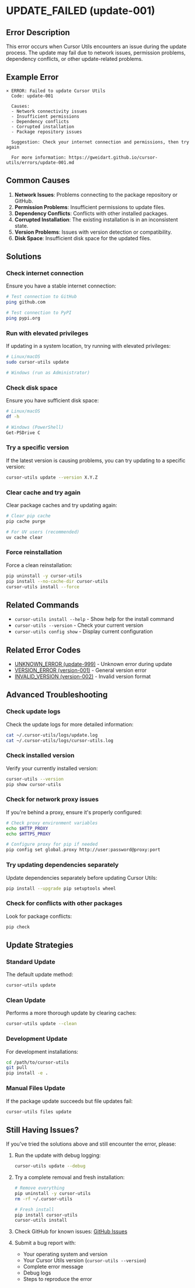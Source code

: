 # UPDATE_FAILED (update-001)

## Error Description

This error occurs when Cursor Utils encounters an issue during the update process. The update may fail due to network issues, permission problems, dependency conflicts, or other update-related problems.

## Example Error

```
× ERROR: Failed to update Cursor Utils
  Code: update-001
  
  Causes:
  - Network connectivity issues
  - Insufficient permissions
  - Dependency conflicts
  - Corrupted installation
  - Package repository issues
  
  Suggestion: Check your internet connection and permissions, then try again
  
  For more information: https://gweidart.github.io/cursor-utils/errors/update-001.md
```

## Common Causes

1. **Network Issues**: Problems connecting to the package repository or GitHub.
2. **Permission Problems**: Insufficient permissions to update files.
3. **Dependency Conflicts**: Conflicts with other installed packages.
4. **Corrupted Installation**: The existing installation is in an inconsistent state.
5. **Version Problems**: Issues with version detection or compatibility.
6. **Disk Space**: Insufficient disk space for the updated files.

## Solutions

### Check internet connection

Ensure you have a stable internet connection:

```bash
# Test connection to GitHub
ping github.com

# Test connection to PyPI
ping pypi.org
```

### Run with elevated privileges

If updating in a system location, try running with elevated privileges:

```bash
# Linux/macOS
sudo cursor-utils update

# Windows (run as Administrator)
```

### Check disk space

Ensure you have sufficient disk space:

```bash
# Linux/macOS
df -h

# Windows (PowerShell)
Get-PSDrive C
```

### Try a specific version

If the latest version is causing problems, you can try updating to a specific version:

```bash
cursor-utils update --version X.Y.Z
```

### Clear cache and try again

Clear package caches and try updating again:

```bash
# Clear pip cache
pip cache purge

# For UV users (recommended)
uv cache clear
```

### Force reinstallation

Force a clean reinstallation:

```bash
pip uninstall -y cursor-utils
pip install --no-cache-dir cursor-utils
cursor-utils install --force
```

## Related Commands

- `cursor-utils install --help` - Show help for the install command
- `cursor-utils --version` - Check your current version
- `cursor-utils config show` - Display current configuration

## Related Error Codes

- [UNKNOWN_ERROR (update-999)](update-999.md) - Unknown error during update
- [VERSION_ERROR (version-001)](version-001.md) - General version error
- [INVALID_VERSION (version-002)](version-002.md) - Invalid version format

## Advanced Troubleshooting

### Check update logs

Check the update logs for more detailed information:

```bash
cat ~/.cursor-utils/logs/update.log
cat ~/.cursor-utils/logs/cursor-utils.log
```

### Check installed version

Verify your currently installed version:

```bash
cursor-utils --version
pip show cursor-utils
```

### Check for network proxy issues

If you're behind a proxy, ensure it's properly configured:

```bash
# Check proxy environment variables
echo $HTTP_PROXY
echo $HTTPS_PROXY

# Configure proxy for pip if needed
pip config set global.proxy http://user:password@proxy:port
```

### Try updating dependencies separately

Update dependencies separately before updating Cursor Utils:

```bash
pip install --upgrade pip setuptools wheel
```

### Check for conflicts with other packages

Look for package conflicts:

```bash
pip check
```

## Update Strategies

### Standard Update

The default update method:

```bash
cursor-utils update
```

### Clean Update

Performs a more thorough update by clearing caches:

```bash
cursor-utils update --clean
```

### Development Update

For development installations:

```bash
cd /path/to/cursor-utils
git pull
pip install -e .
```

### Manual Files Update

If the package update succeeds but file updates fail:

```bash
cursor-utils files update
```

## Still Having Issues?

If you've tried the solutions above and still encounter the error, please:

1. Run the update with debug logging:
   ```bash
   cursor-utils update --debug
   ```

2. Try a complete removal and fresh installation:
   ```bash
   # Remove everything
   pip uninstall -y cursor-utils
   rm -rf ~/.cursor-utils
   
   # Fresh install
   pip install cursor-utils
   cursor-utils install
   ```

3. Check GitHub for known issues:
   [GitHub Issues](https://github.com/gweidart/cursor-utils/issues)

4. Submit a bug report with:
   - Your operating system and version
   - Your Cursor Utils version (`cursor-utils --version`)
   - Complete error message
   - Debug logs
   - Steps to reproduce the error 